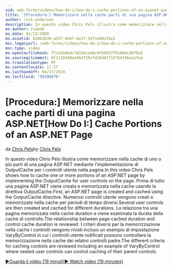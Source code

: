 ```yaml
---
uid: web-forms/videos/how-do-i/how-do-i-cache-portions-of-an-aspnet-page
title: '[Procedura:] Memorizzare nella cache parti di una pagina ASP.NET | Microsoft Docs'
author: rick-anderson
description: In questo video Chris Pels illustra come memorizzare nella cache di uno o più parti di una pagina ASP.NET mediante l'implementazione di OutputCache per i controlli utente nella pagina. Prima di tutto un...
ms.author: riande
ms.date: 02/12/2009
ms.assetid: b20b2b30-a557-4567-8e27-56f1e04235e2
msc.legacyurl: /web-forms/videos/how-do-i/how-do-i-cache-portions-of-an-aspnet-page
msc.type: video
ms.openlocfilehash: f7ca1b9adc781bbca4bc9fb9637f61660cdbf0a5
ms.sourcegitcommit: 0f1119340e4464720cfd16d0ff15764746ea1fea
ms.translationtype: MT
ms.contentlocale: it-IT
ms.lasthandoff: 04/17/2019
ms.locfileid: "59396876"
---
```

# <a name="how-do-i-cache-portions-of-an-aspnet-page"></a><span data-ttu-id="cf733-104">[Procedura:] Memorizzare nella cache parti di una pagina ASP.NET</span><span class="sxs-lookup"><span data-stu-id="cf733-104">[How Do I:] Cache Portions of an ASP.NET Page</span></span>

<span data-ttu-id="cf733-105">da [Chris Pels](https://twitter.com/chrispels)</span><span class="sxs-lookup"><span data-stu-id="cf733-105">by [Chris Pels](https://twitter.com/chrispels)</span></span>

<span data-ttu-id="cf733-106">In questo video Chris Pels illustra come memorizzare nella cache di uno o più parti di una pagina ASP.NET mediante l'implementazione di OutputCache per i controlli utente nella pagina.</span><span class="sxs-lookup"><span data-stu-id="cf733-106">In this video Chris Pels shows how to cache one or more portions of an ASP.NET page by implementing the OutputCache for user controls on the page.</span></span> <span data-ttu-id="cf733-107">Prima di tutto una pagina ASP.NET viene creata e memorizzata nella cache usando la direttiva OutputCache.</span><span class="sxs-lookup"><span data-stu-id="cf733-107">First, an ASP.NET page is created and cached using the OutputCache directive.</span></span> <span data-ttu-id="cf733-108">Numerosi controlli utente vengono creati e memorizzate nella cache per periodi di tempo diversi.</span><span class="sxs-lookup"><span data-stu-id="cf733-108">Several user controls are then created and cached for different durations.</span></span> <span data-ttu-id="cf733-109">La relazione tra una pagina memorizzata nella cache duration e viene esaminata la durata della cache di controllo.</span><span class="sxs-lookup"><span data-stu-id="cf733-109">The relationship between page cached duration and control cache duration is reviewed.</span></span> <span data-ttu-id="cf733-110">I criteri diversi per la memorizzazione nella cache i controlli vengono rivisti incluso un esempio di impostazione VaryByControl in cui i controlli utente nidificati possono controllare la memorizzazione nella cache dei relativi controlli padre.</span><span class="sxs-lookup"><span data-stu-id="cf733-110">The different criteria for caching controls are reviewed including an example of VaryByControl where nested user controls can control caching of their parent controls.</span></span>

[<span data-ttu-id="cf733-111">&#9654;Guarda il video (19 minuti)</span><span class="sxs-lookup"><span data-stu-id="cf733-111">&#9654; Watch video (19 minutes)</span></span>](https://channel9.msdn.com/Blogs/ASP-NET-Site-Videos/how-do-i-cache-portions-of-an-aspnet-page)
